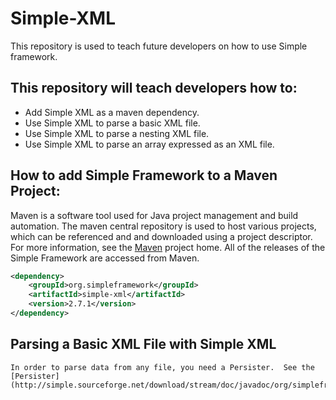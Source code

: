 # Simple-XML
This repository is used to teach future developers on how to use Simple framework.

## This repository will teach developers how to:
- Add Simple XML as a maven dependency.
- Use Simple XML to parse a basic XML file.
- Use Simple XML to parse a nesting XML file.
- Use Simple XML to parse an array expressed as an XML file.

## How to add Simple Framework to a Maven Project:
Maven is a software tool used for Java project management and build automation. The maven central repository is used to host various projects, which can be referenced and and downloaded using a project descriptor. For more information, see the [Maven](https://maven.apache.org/what-is-maven.html) project home. All of the releases of the Simple Framework are accessed from Maven.

```XML
<dependency>
    <groupId>org.simpleframework</groupId>
    <artifactId>simple-xml</artifactId>
    <version>2.7.1</version>
</dependency>
```
## Parsing a Basic XML File with Simple XML
    In order to parse data from any file, you need a Persister.  See the [Persister] (http://simple.sourceforge.net/download/stream/doc/javadoc/org/simpleframework/xml/core/Persister.html) 

